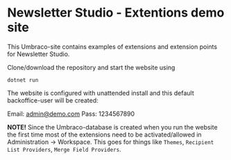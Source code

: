 # Newsletter Studio - Extentions demo site
This Umbraco-site contains examples of extensions and extension points for Newsletter Studio.

Clone/download the repository and start the website using

```
dotnet run
```

The website is configured with unattended install and this default backoffice-user will be created:

Email: admin@demo.com
Pass: 1234567890

**NOTE!** Since the Umbraco-database is created when you run the website the first time most of the extensions need to be activated/allowed in Administration -> Workspace. This goes for things like `Themes`, `Recipient List Providers`, `Merge Field Providers`.